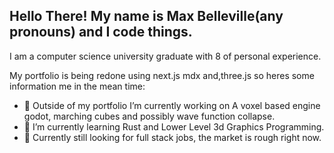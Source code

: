 ## Hello There! My name is Max Belleville(any pronouns) and I code things.

I am a computer science university graduate with 8 of personal experience. 

My portfolio is being redone using next.js mdx and,three.js so heres some  information me in the mean time:
- 🔭 Outside of my portfolio I’m currently working on A voxel based engine godot, marching cubes and possibly wave function collapse.
- 🌱 I’m currently learning Rust and Lower Level 3d Graphics Programming.
- 💬 Currently still looking for full stack jobs, the market is rough right now.
